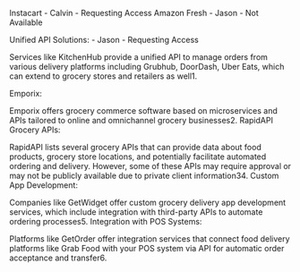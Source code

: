 Instacart - Calvin - Requesting Access
Amazon Fresh - Jason - Not Available


Unified API Solutions: - Jason - Requesting Access

Services like KitchenHub provide a unified API to manage orders from various delivery platforms including Grubhub, DoorDash, Uber Eats, which can extend to grocery stores and retailers as well​1​.

Emporix:

Emporix offers grocery commerce software based on microservices and APIs tailored to online and omnichannel grocery businesses​2​.
RapidAPI Grocery APIs:

RapidAPI lists several grocery APIs that can provide data about food products, grocery store locations, and potentially facilitate automated ordering and delivery. However, some of these APIs may require approval or may not be publicly available due to private client information​3​​4​.
Custom App Development:

Companies like GetWidget offer custom grocery delivery app development services, which include integration with third-party APIs to automate ordering processes​5​.
Integration with POS Systems:

Platforms like GetOrder offer integration services that connect food delivery platforms like Grab Food with your POS system via API for automatic order acceptance and transfer​6​.